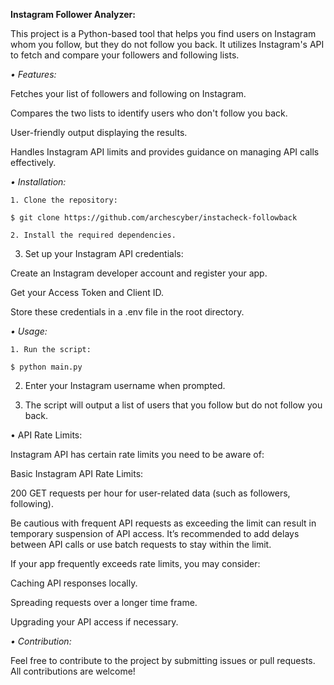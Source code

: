 **Instagram Follower Analyzer:**

This project is a Python-based tool that helps you find users on Instagram whom you follow, but they do not follow you back. It utilizes Instagram's API to fetch and compare your followers and following lists.

*• Features:*

Fetches your list of followers and following on Instagram.

Compares the two lists to identify users who don't follow you back.

User-friendly output displaying the results.

Handles Instagram API limits and provides guidance on managing API calls effectively.


*• Installation:*

```1. Clone the repository:```

```$ git clone https://github.com/archescyber/instacheck-followback```


```2. Install the required dependencies.```


3. Set up your Instagram API credentials:

Create an Instagram developer account and register your app.

Get your Access Token and Client ID.

Store these credentials in a .env file in the root directory.

*• Usage:*

```1. Run the script:```

```$ python main.py```


2. Enter your Instagram username when prompted.


3. The script will output a list of users that you follow but do not follow you back.


• API Rate Limits:

Instagram API has certain rate limits you need to be aware of:

Basic Instagram API Rate Limits:

200 GET requests per hour for user-related data (such as followers, following).

Be cautious with frequent API requests as exceeding the limit can result in temporary suspension of API access. It’s recommended to add delays between API calls or use batch requests to stay within the limit.

If your app frequently exceeds rate limits, you may consider:

Caching API responses locally.

Spreading requests over a longer time frame.

Upgrading your API access if necessary.

*• Contribution:*

Feel free to contribute to the project by submitting issues or pull requests. All contributions are welcome!
